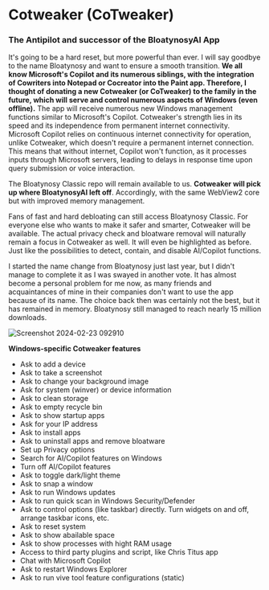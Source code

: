 # Cotweaker (CoTweaker) 
### The Antipilot and successor of the BloatynosyAI App

It's going to be a hard reset, but more powerful than ever. I will say goodbye to the name Bloatynosy and want to ensure a smooth transition. 
**We all know Microsoft's Copilot and its numerous siblings, with the integration of Cowriters into Notepad or Cocreator into the Paint app. Therefore, I thought of donating a new Cotweaker (or CoTweaker) to the family in the future, which will serve and control numerous aspects of Windows (even offline).** The app will receive numerous new Windows management functions similar to Microsoft's Copilot. Cotweaker's strength lies in its speed and its independence from permanent internet connectivity. Microsoft Copilot relies on continuous internet connectivity for operation, unlike Cotweaker, which doesn't require a permanent internet connection. This means that without internet, Copilot won't function, as it processes inputs through Microsoft servers, leading to delays in response time upon query submission or voice interaction.

The Bloatynosy Classic repo will remain available to us. **Cotweaker will pick up where BloatynosyAI left off**. Accordingly, with the same WebView2 core but with improved memory management. 

Fans of fast and hard debloating can still access Bloatynosy Classic. For everyone else who wants to make it safer and smarter, Cotweaker will be available. The actual privacy check and bloatware removal will naturally remain a focus in Cotweaker as well. It will even be highlighted as before. Just like the possibilities to detect, contain, and disable AI/Copilot functions. 

I started the name change from Bloatynosy just last year, but I didn't manage to complete it as I was swayed in another vote. It has almost become a personal problem for me now, as many friends and acquaintances of mine in their companies don't want to use the app because of its name. The choice back then was certainly not the best, but it has remained in memory. Bloatynosy still managed to reach nearly 15 million downloads.

![Screenshot 2024-02-23 092910](https://github.com/builtbybel/Cotweaker/assets/57478606/22583640-587a-40a2-9ae6-114b7e5f613f)

**Windows-specific Cotweaker features**
- Ask to add a device
- Ask to take a screenshot
- Ask to change your background image
- Ask for system (winver) or device information
- Ask to clean storage
- Ask to empty recycle bin
- Ask to show startup apps
- Ask for your IP address
- Ask to install apps
- Ask to uninstall apps and remove bloatware
- Set up Privacy options
- Search for AI/Copilot features on Windows
- Turn off AI/Copilot features
- Ask to toggle dark/light theme
- Ask to snap a window
- Ask to run Windows updates
- Ask to run quick scan in Windows Security/Defender
- Ask to control options (like taskbar) directly. Turn widgets on and off, arrange taskbar icons, etc.
- Ask to reset system
- Ask to show abailable space
- Ask to show processes with hight RAM usage
- Access to third party plugins and script, like Chris Titus app
- Chat with Microsoft Copilot
- Ask to restart Windows Explorer
- Ask to run vive tool feature configurations (static)
